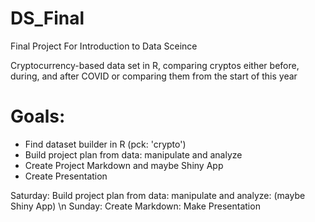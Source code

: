 # DS_Final
Final Project For Introduction to Data Sceince

Cryptocurrency-based data set in R, comparing cryptos either before, during, and after COVID or comparing them from the start of this year

# Goals:
- Find dataset builder in R (pck: 'crypto')
- Build project plan from data: manipulate and analyze
- Create Project Markdown and maybe Shiny App
- Create Presentation

Saturday: Build project plan from data: manipulate and analyze: (maybe Shiny App) \n
Sunday: Create Markdown: Make Presentation
